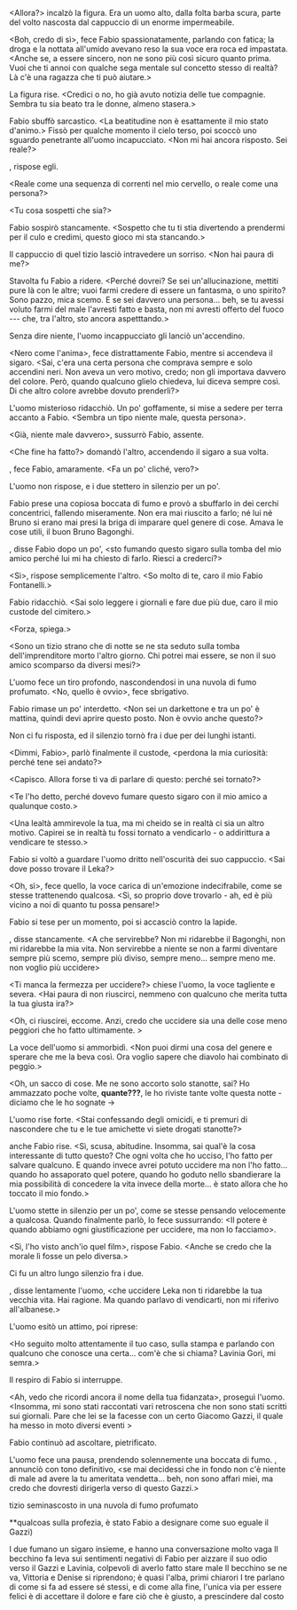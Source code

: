 <Allora?> incalzò la figura. Era un uomo alto, dalla folta barba scura, parte del volto nascosta dal cappuccio di un enorme impermeabile.

<Boh, credo di sì>, fece Fabio spassionatamente, parlando con fatica; la droga e la nottata all'umido avevano reso la sua voce era roca ed impastata. <Anche se, a essere sincero, non ne sono più così sicuro quanto prima. Vuoi che ti annoi con qualche sega mentale sul concetto stesso di realtà? Là c'è una ragazza che ti può aiutare.>

La figura rise. <Credici o no, ho già avuto notizia delle tue compagnie. Sembra tu sia beato tra le donne, almeno stasera.>

Fabio sbuffò sarcastico. <La beatitudine non è esattamente il mio stato d'animo.> Fissò per qualche momento il cielo terso, poi scoccò uno sguardo penetrante all'uomo incapucciato. <Non mi hai ancora risposto. Sei reale?>

<Certo che lo sono>, rispose egli.

<Reale come una sequenza di correnti nel mio cervello, o reale come una persona?>

<Tu cosa sospetti che sia?>

Fabio sospirò stancamente. <Sospetto che tu ti stia divertendo a prendermi per il culo e credimi, questo gioco mi sta stancando.>

Il cappuccio di quel tizio lasciò intravedere un sorriso. <Non hai paura di me?>

Stavolta fu Fabio a ridere. <Perché dovrei? Se sei un'allucinazione, mettiti pure là con le altre; vuoi farmi credere di essere un fantasma, o uno spirito? Sono pazzo, mica scemo. E se sei davvero una persona... beh, se tu avessi voluto farmi del male l'avresti fatto e basta, non mi avresti offerto del fuoco --- che, tra l'altro, sto ancora aspetttando.>

Senza dire niente, l'uomo incappucciato gli lanciò un'accendino.

<Nero come l'anima>, fece distrattamente Fabio, mentre si accendeva il sigaro. <Sai, c'era una certa persona che comprava sempre e solo accendini neri. Non aveva un vero motivo, credo; non gli importava davvero del colore. Però, quando qualcuno glielo chiedeva, lui diceva sempre così. Di che altro colore avrebbe dovuto prenderli?>

L'uomo misterioso ridacchiò. Un po' goffamente, si mise a sedere per terra accanto a Fabio. <Sembra un tipo niente male, questa persona>.

<Già, niente male davvero>, sussurrò Fabio, assente. <Povero diavolo...>

<Che fine ha fatto?> domandò l'altro, accendendo il sigaro a sua volta.

<Ci siamo seduti sopra>, fece Fabio, amaramente. <Fa un po' cliché, vero?>

L'uomo non rispose, e i due stettero in silenzio per un po'.

Fabio prese una copiosa boccata di fumo e provò a sbuffarlo in dei cerchi concentrici, fallendo miseramente. Non era mai riuscito a farlo; né lui né Bruno si erano mai presi la briga di imparare quel genere di cose. Amava le cose utili, il buon Bruno Bagonghi.

<Sai>, disse Fabio dopo un po', <sto fumando questo sigaro sulla tomba del mio amico perché lui mi ha chiesto di farlo. Riesci a crederci?>

<Sì>, rispose semplicemente l'altro. <So molto di te, caro il mio Fabio Fontanelli.>

Fabio ridacchiò. <Sai solo leggere i giornali e fare due più due, caro il mio custode del cimitero.>

<Forza, spiega.>

<Sono un tizio strano che di notte se ne sta seduto sulla tomba dell'imprenditore morto l'altro giorno. Chi potrei mai essere, se non il suo amico scomparso da diversi mesi?>

L'uomo fece un tiro profondo, nascondendosi in una nuvola di fumo profumato. <No, quello è ovvio>, fece sbrigativo. <Spiega come mai pensi che io sia il custode del cimitero.>

Fabio rimase un po' interdetto. <Non sei un darkettone e tra un po' è mattina, quindi devi aprire questo posto. Non è ovvio anche questo?>

Non ci fu risposta, ed il silenzio tornò fra i due per dei lunghi istanti.

<Dimmi, Fabio>, parlò finalmente il custode, <perdona la mia curiosità: perché tene sei andato?>

<Non mi va di parlarne>

<Capisco. Allora forse ti va di parlare di questo: perché sei tornato?>

<Te l'ho detto, perché dovevo fumare questo sigaro con il mio amico a qualunque costo.>

<Una lealtà ammirevole la tua, ma mi cheido se in realtà ci sia un altro motivo. Capirei se in realtà tu fossi tornato a vendicarlo - o addirittura a vendicare te stesso.>

Fabio si voltò a guardare l'uomo dritto nell'oscurità dei suo cappuccio. <Sai dove posso trovare il Leka?>

<Oh, sì>, fece quello, la voce carica di un'emozione indecifrabile, come se stesse trattenendo qualcosa. <Sì, so proprio dove trovarlo - ah, ed è più vicino a noi di quanto tu possa pensare!>

Fabio si tese per un momento, poi si accasciò contro la lapide.

<No>, disse stancamente. <A che servirebbe? Non mi ridarebbe il Bagonghi, non mi ridarebbe la mia vita. Non servirebbe a niente se non a farmi diventare sempre più scemo, sempre più diviso, sempre meno... sempre meno me. non voglio più uccidere>

<Ti manca la fermezza per uccidere?> chiese l'uomo, la voce tagliente e severa. <Hai paura di non riuscirci, nemmeno con qualcuno che merita tutta la tua giusta ira?>

<Oh, ci riuscirei, eccome. Anzi, credo che uccidere sia una delle cose meno peggiori che ho fatto ultimamente. >

La voce dell'uomo si ammorbidì. <Non puoi dirmi una cosa del genere e sperare che me la beva così. Ora voglio sapere che diavolo hai combinato di peggio.>

<Oh, un sacco di cose. Me ne sono accorto solo stanotte, sai? Ho ammazzato poche volte, **quante???**, le ho riviste tante volte questa notte - diciamo che le ho sognate ->

L'uomo rise forte. <Stai confessando degli omicidi, e ti premuri di nascondere che tu e le tue amichette vi siete drogati stanotte?>

anche Fabio rise. <Sì, scusa, abitudine. Insomma, sai qual'è la cosa interessante di tutto questo? Che ogni volta che ho ucciso, l'ho fatto per salvare qualcuno. E quando invece avrei potuto uccidere ma non l'ho fatto... quando ho assaporato quel potere, quando ho goduto nello sbandierare la mia possibilità di concedere la vita invece della morte... è stato allora che ho toccato il mio fondo.>

L'uomo stette in silenzio per un po', come se stesse pensando velocemente a qualcosa. Quando finalmente parlò, lo fece sussurrando: <Il potere è quando abbiamo ogni giustificazione per uccidere, ma non lo facciamo>.

<Sì, l'ho visto anch'io quel film>, rispose Fabio. <Anche se credo che la morale lì fosse un pelo diversa.>

Ci fu un altro lungo silenzio fra i due.

<Mi hai detto>, disse lentamente l'uomo, <che uccidere Leka non ti ridarebbe la tua vecchia vita. Hai ragione. Ma quando parlavo di vendicarti, non mi riferivo all'albanese.>

<Vai avanti.>

L'uomo esitò un attimo, poi riprese:

<Ho seguito molto attentamente il tuo caso, sulla stampa e parlando con qualcuno che conosce una certa... com'è che si chiama? Lavinia Gori, mi semra.>

Il respiro di Fabio si interruppe.

<Ah, vedo che ricordi ancora il nome della tua fidanzata>, proseguì l'uomo. <Insomma, mi sono stati raccontati vari retroscena che non sono stati scritti sui giornali. Pare che lei se la facesse con un certo Giacomo Gazzi, il quale ha messo in moto diversi eventi >

Fabio continuò ad ascoltare, pietrificato.

L'uomo fece una pausa, prendendo solennemente una boccata di fumo. <Quindi>, annunciò con tono definitivo, <se mai decidessi che in fondo non c'è niente di male ad avere la tu ameritata vendetta... beh, non sono affari miei, ma credo che dovresti dirigerla verso di questo Gazzi.>

tizio seminascosto in una nuvola di fumo profumato

**qualcoas sulla profezia, è stato Fabio a designare come suo eguale il Gazzi)

I due fumano un sigaro insieme, e hanno una conversazione molto vaga
Il becchino fa leva sui sentimenti negativi di Fabio per aizzare il suo odio verso il Gazzi e Lavinia, colpevoli di averlo fatto stare male
Il becchino se ne va, Vittoria e Denise si riprendono; è quasi l'alba, primi chiarori
I tre parlano di come si fa ad essere sé stessi, e di come alla fine, l'unica via per essere felici è di accettare il dolore e fare ciò che è giusto, a prescindere dal costo
